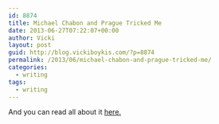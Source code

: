 ```yaml
---
id: 8874
title: Michael Chabon and Prague Tricked Me
date: 2013-06-27T07:22:07+00:00
author: Vicki
layout: post
guid: http://blog.vickiboykis.com/?p=8874
permalink: /2013/06/michael-chabon-and-prague-tricked-me/
categories:
  - writing
tags:
  - writing
---
```

And you can read all about it <a href="http://papertapemag.com/post/53998753610/michael-chabon-tricked-me" target="_blank">here. </a>